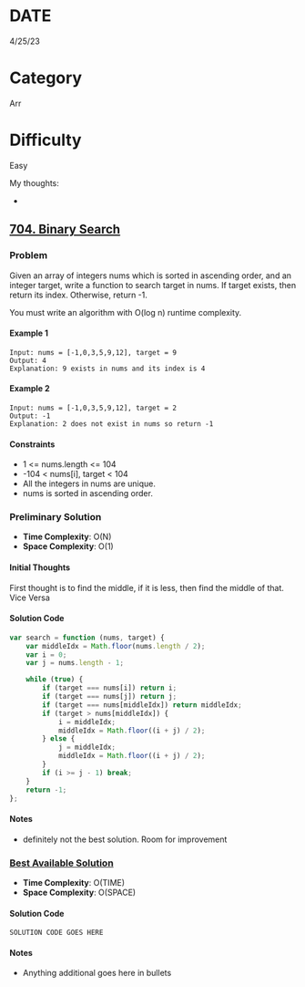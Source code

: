 # DATE

4/25/23

# Category

Arr

# Difficulty

Easy

My thoughts:

-

## [704. Binary Search](https://leetcode.com/problems/binary-search/?envType=study-plan&id=level-1)

### Problem

Given an array of integers nums which is sorted in ascending order, and an integer target, write a function to search target in nums. If target exists, then return its index. Otherwise, return -1.

You must write an algorithm with O(log n) runtime complexity.

#### Example 1

```
Input: nums = [-1,0,3,5,9,12], target = 9
Output: 4
Explanation: 9 exists in nums and its index is 4
```

#### Example 2

```
Input: nums = [-1,0,3,5,9,12], target = 2
Output: -1
Explanation: 2 does not exist in nums so return -1
```

#### Constraints

-   1 <= nums.length <= 104
-   -104 < nums[i], target < 104
-   All the integers in nums are unique.
-   nums is sorted in ascending order.

### Preliminary Solution

-   **Time Complexity**: O(N)
-   **Space Complexity**: O(1)

#### Initial Thoughts

First thought is to find the middle, if it is less, then find the middle of that. Vice Versa

#### Solution Code

```js
var search = function (nums, target) {
    var middleIdx = Math.floor(nums.length / 2);
    var i = 0;
    var j = nums.length - 1;

    while (true) {
        if (target === nums[i]) return i;
        if (target === nums[j]) return j;
        if (target === nums[middleIdx]) return middleIdx;
        if (target > nums[middleIdx]) {
            i = middleIdx;
            middleIdx = Math.floor((i + j) / 2);
        } else {
            j = middleIdx;
            middleIdx = Math.floor((i + j) / 2);
        }
        if (i >= j - 1) break;
    }
    return -1;
};
```

#### Notes

-   definitely not the best solution. Room for improvement

### [Best Available Solution](SOLUTION_LINK)

-   **Time Complexity**: O(TIME)
-   **Space Complexity**: O(SPACE)

#### Solution Code

```
SOLUTION CODE GOES HERE
```

#### Notes

-   Anything additional goes here in bullets

